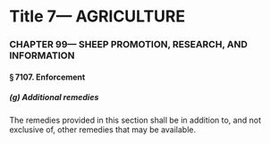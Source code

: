 
# Title 7— AGRICULTURE
### CHAPTER 99— SHEEP PROMOTION, RESEARCH, AND INFORMATION
#### § 7107. Enforcement
##### (g) Additional remedies

The remedies provided in this section shall be in addition to, and not exclusive of, other remedies that may be available.
